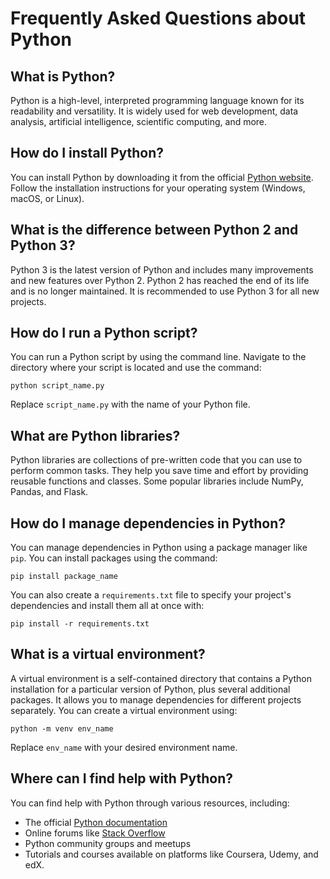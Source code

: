 # Frequently Asked Questions about Python

## What is Python?

Python is a high-level, interpreted programming language known for its readability and versatility. It is widely used for web development, data analysis, artificial intelligence, scientific computing, and more.

## How do I install Python?

You can install Python by downloading it from the official [Python website](https://www.python.org/downloads/). Follow the installation instructions for your operating system (Windows, macOS, or Linux).

## What is the difference between Python 2 and Python 3?

Python 3 is the latest version of Python and includes many improvements and new features over Python 2. Python 2 has reached the end of its life and is no longer maintained. It is recommended to use Python 3 for all new projects.

## How do I run a Python script?

You can run a Python script by using the command line. Navigate to the directory where your script is located and use the command:

```
python script_name.py
```

Replace `script_name.py` with the name of your Python file.

## What are Python libraries?

Python libraries are collections of pre-written code that you can use to perform common tasks. They help you save time and effort by providing reusable functions and classes. Some popular libraries include NumPy, Pandas, and Flask.

## How do I manage dependencies in Python?

You can manage dependencies in Python using a package manager like `pip`. You can install packages using the command:

```
pip install package_name
```

You can also create a `requirements.txt` file to specify your project's dependencies and install them all at once with:

```
pip install -r requirements.txt
```

## What is a virtual environment?

A virtual environment is a self-contained directory that contains a Python installation for a particular version of Python, plus several additional packages. It allows you to manage dependencies for different projects separately. You can create a virtual environment using:

```
python -m venv env_name
```

Replace `env_name` with your desired environment name.

## Where can I find help with Python?

You can find help with Python through various resources, including:

- The official [Python documentation](https://docs.python.org/3/)
- Online forums like [Stack Overflow](https://stackoverflow.com/)
- Python community groups and meetups
- Tutorials and courses available on platforms like Coursera, Udemy, and edX.